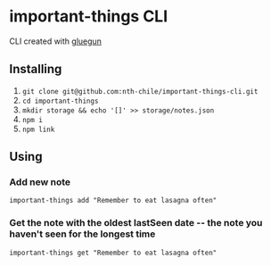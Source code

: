 # important-things CLI

CLI created with [gluegun](https://infinitered.github.io/gluegun/)

## Installing

1. `git clone git@github.com:nth-chile/important-things-cli.git`
2. `cd important-things`
3. `mkdir storage && echo '[]' >> storage/notes.json`
4. `npm i`
5. `npm link`

## Using

### Add new note

`important-things add "Remember to eat lasagna often"`
### Get the note with the oldest lastSeen date -- the note you haven't seen for the longest time

`important-things get "Remember to eat lasagna often"`
